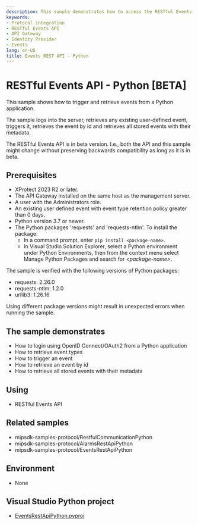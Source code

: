```yaml
---
description: This sample demonstrates how to access the RESTful Events API through the API Gateway from a Python-based application.
keywords:
- Protocol integration
- RESTful Events API
- API Gateway
- Identity Provider
- Events
lang: en-US
title: Events REST API - Python
---
```


# RESTful Events API - Python [BETA]

This sample shows how to trigger and retrieve events from a Python application.

The sample logs into the server, retrieves any existing user-defined event, triggers it, retrieves the event by id and retrieves all stored events with their metadata.

The RESTful Events API is in beta version. I.e., both the API and this sample might change without preserving backwards compatibility as long as it is in beta.

## Prerequisites

- XProtect 2023 R2 or later.
- The API Gateway installed on the same host as the management server.
- A user with the Administrators role.
- An existing user defined event with event type retention policy greater than 0 days.
- Python version 3.7 or newer.
- The Python packages 'requests' and 'requests-ntlm'. To install the package:
  - In a command prompt, enter `pip install <package-name>`.
  - In Visual Studio Solution Explorer, select a Python environment under Python Environments, then from the context menu select Manage Python Packages and search for *\<package-name>*.

The sample is verified with the following versions of Python packages:

- requests: 2.26.0
- requests-ntlm: 1.2.0
- urllib3: 1.26.16

Using different package versions might result in unexpected errors when running the sample.

## The sample demonstrates

- How to login using OpenID Connect/OAuth2 from a Python application
- How to retrieve event types
- How to trigger an event
- How to retrieve an event by id
- How to retrieve all stored events with their metadata

## Using

- RESTful Events API

## Related samples

- mipsdk-samples-protocol/RestfulCommunicationPython
- mipsdk-samples-protocol/AlarmsRestApiPython
- mipsdk-samples-protocol/EventsRestApiPython

## Environment

- None

## Visual Studio Python project

- [EventsRestApiPython.pyproj](javascript:clone('https://github.com/milestonesys/mipsdk-samples-protocol','src/ProtocolSamples.sln');)